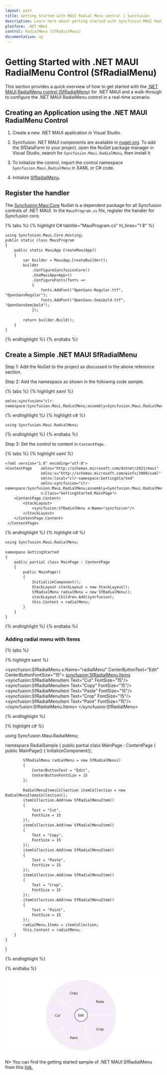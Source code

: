 ```yaml
---
layout: post
title: Getting Started with MAUI Radial Menu control | Syncfusion
description: Learn here about getting started with Syncfusion MAUI Radial Menu (SfRadialMenu) control, its elements and more.
platform: .NET MAUI
control: RadialMenu (SfRadialMenu)
documentation: ug
---
```


# Getting Started with .NET MAUI RadialMenu Control (SfRadialMenu)

This section provides a quick overview of how to get started with the [.NET MAUI RadialMenu control (SfRadialMenu)]() for .NET MAUI and a walk-through to configure the .NET MAUI RadialMenu control in a real-time scenario.

## Creating an Application using the .NET MAUI RadialMenu Control

1. Create a new .NET MAUI application in Visual Studio.

2. Syncfusion .NET MAUI components are available in [nuget.org](https://www.nuget.org/). To add the SfDataForm to your project, open the NuGet package manager in Visual Studio, search for `Syncfusion.Maui.RadialMenu`, then install it.

3. To initialize the control, import the control namespace `Syncfusion.Maui.RadialMenu` in XAML or C# code.

4. Initialize [SfRadialMenu]().

## Register the handler

The [Syncfusion.Maui.Core](https://help.syncfusion.com/cr/maui/Syncfusion.Maui.Core.html) NuGet is a dependent package for all Syncfusion controls of .NET MAUI. In the `MauiProgram.cs` file, register the handler for Syncfusion core.

{% tabs %}
{% highlight C# tabtitle="MauiProgram.cs" hl_lines="1 8" %}

    
    using Syncfusion.Maui.Core.Hosting;
    public static class MauiProgram
    {
	    public static MauiApp CreateMauiApp()
	    {
	        var builder = MauiApp.CreateBuilder();
		    builder
			    .ConfigureSyncfusionCore()
			    .UseMauiApp<App>()
			    .ConfigureFonts(fonts =>
			    {
				    fonts.AddFont("OpenSans-Regular.ttf", "OpenSansRegular");
				    fonts.AddFont("OpenSans-Semibold.ttf", "OpenSansSemibold");
			    });

		    return builder.Build();
	    }
    }

{% endhighlight %}
{% endtabs %}

## Create a Simple .NET MAUI SfRadialMenu

Step 1: Add the NuGet to the project as discussed in the above reference section. 

Step 2: Add the namespace as shown in the following code sample.

{% tabs %}
{% highlight xaml %}

    xmlns:syncfusion="clr-namespace:Syncfusion.Maui.RadialMenu;assembly=Syncfusion.Maui.RadialMenu"

{% endhighlight %}
{% highlight c# %}

    using Syncfusion.Maui.RadialMenu;

{% endhighlight %}
{% endtabs %}

Step 3: Set the control to content in `ContentPage`.

{% tabs %}
{% highlight xaml %}

    <?xml version="1.0" encoding="utf-8">
    <ContentPage    xmlns="http://schemas.microsoft.com/dotnet/2021/maui"
                    xmlns:x="http://schemas.microsoft.com/winfx/2009/xaml"
                    xmlns:local="clr-namespace:GettingStarted"
	                xmlns:syncfusion="clr-namespace:Syncfusion.Maui.RadialMenu;assembly=Syncfusion.Maui.RadialMenu" 
	                x:Class="GettingStarted.MainPage">
        <ContentPage.Content>
            <StackLayout>
                <syncfusion:SfRadialMenu x:Name="syncfusion"/>        
            </StackLayout>
        </ContentPage.Content>
     </ContentPage>

{% endhighlight %}
{% highlight c# %}

    using Syncfusion.Maui.RadialMenu;

    namespace GettingStarted
    {
        public partial class MainPage : ContentPage
        {
            public MainPage()
            {
                InitializeComponent();
                StackLayout stackLayout = new StackLayout();
                SfRadialMenu radialMenu = new SfRadialMenu();
                stackLayout.Children.Add(syncfusion);
                this.Content = radialMenu;
            }
        }
    }

{% endhighlight %}
{% endtabs %}

### Adding radial menu with items

{% tabs %}

{% highlight xaml %}

<?xml version="1.0" encoding="utf-8" ?>
<ContentPage xmlns="http://schemas.microsoft.com/dotnet/2021/maui"
             xmlns:x="http://schemas.microsoft.com/winfx/2009/xaml"
             xmlns:local="clr-namespace:RadialSample"
             xmlns:syncfusion="clr-namespace:Syncfusion.Maui.RadialMenu;assembly=Syncfusion.Maui.RadialMenu" 
             x:Class="RadialSample.MainPage">
    <syncfusion:SfRadialMenu x:Name="radialMenu" 
                             CenterButtonText="Edit"
                             CenterButtonFontSize="15">
        <syncfusion:SfRadialMenu.Items>
            <syncfusion:SfRadialMenuItem Text="Cut"
                                         FontSize="15"/>
            <syncfusion:SfRadialMenuItem Text="Copy"
                                         FontSize="15"/>
            <syncfusion:SfRadialMenuItem Text="Paste"
                                         FontSize="15"/>
            <syncfusion:SfRadialMenuItem Text="Crop"
                                         FontSize="15"/>
            <syncfusion:SfRadialMenuItem Text="Paint"
                                         FontSize="15"/>
        </syncfusion:SfRadialMenu.Items>
    </syncfusion:SfRadialMenu>
</ContentPage>

{% endhighlight %}

{% highlight c# %}

using Syncfusion.Maui.RadialMenu;

namespace RadialSample
{
    public partial class MainPage : ContentPage
    {
        public MainPage()
        {
            InitializeComponent();

            SfRadialMenu radialMenu = new SfRadialMenu()
            {
                CenterButtonText = "Edit",
                CenterButtonFontSize = 15
            };

            RadialMenuItemsCollection itemCollection = new RadialMenuItemsCollection();
            itemCollection.Add(new SfRadialMenuItem()
            {
                Text = "Cut",
                FontSize = 15
            });
            itemCollection.Add(new SfRadialMenuItem()
            {
                Text = "Copy",
                FontSize = 15
            });
            itemCollection.Add(new SfRadialMenuItem()
            {
                Text = "Paste",
                FontSize = 15
            });
            itemCollection.Add(new SfRadialMenuItem()
            {
                Text = "Crop",
                FontSize = 15
            });
            itemCollection.Add(new SfRadialMenuItem()
            {
                Text = "Paint",
                FontSize = 15
            });
            radialMenu.Items = itemCollection;
            this.Content = radialMenu;
        }
    }
}

{% endhighlight %}

{% endtabs %}


![Getting started in .NET MAUI RadialMenu control.](images/getting-started/maui-radialmenu-getting-started.png)

N> You can find the getting started sample of .NET MAUI SfRadialMenu from this [link.](https://github.com/SyncfusionExamples/Getting-Started-with-.NET-MAUI-Radial-Menu)



